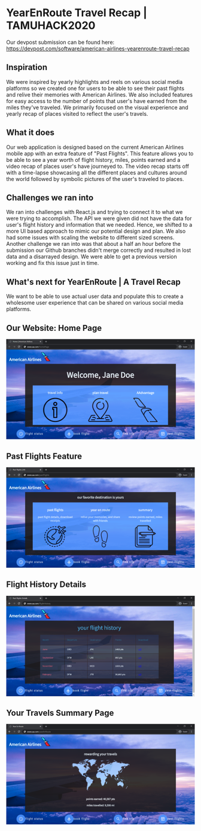 # YearEnRoute Travel Recap | TAMUHACK2020

Our devpost submission can be found here: https://devpost.com/software/american-airlines-yearenroute-travel-recap

## Inspiration
We were inspired by yearly highlights and reels on various social media platforms so we created one for users to be able to see their past flights and relive their memories with American Airlines. We also included features for easy access to the number of points that user's have earned from the miles they've traveled. We primarily focused on the visual experience and yearly recap of places visited to reflect the user's travels.  

## What it does
Our web application is designed based on the current American Airlines mobile app with an extra feature of "Past Flights". This feature allows you to be able to see a year worth of flight history, miles, points earned and a video recap of places user's have journeyed to. The video recap starts off with a time-lapse showcasing all the different places and cultures around the world followed by symbolic pictures of the user's traveled to places.

## Challenges we ran into
We ran into challenges with React.js and trying to connect it to what we were trying to accomplish. The API we were given did not have the data for user's flight history and information that we needed. Hence, we shifted to a more UI based approach to mimic our potential design and plan. We also had some issues with scaling the website to different sized screens. Another challenge we ran into was that about a half an hour before the submission our Github branches didn't merge correctly and resulted in lost data and a disarrayed design. We were able to get a previous version working and fix this issue just in time.

## What's next for YearEnRoute | A Travel Recap
We want to be able to use actual user data and populate this to create a wholesome user experience that can be shared on various social media platforms.

## Our Website: Home Page
![](aa-home.png)

## Past Flights Feature
![](aa-pastFlights.png)

## Flight History Details
![](aa-flightHistory.png)

## Your Travels Summary Page
![](aa-yearEnRoute.png)
